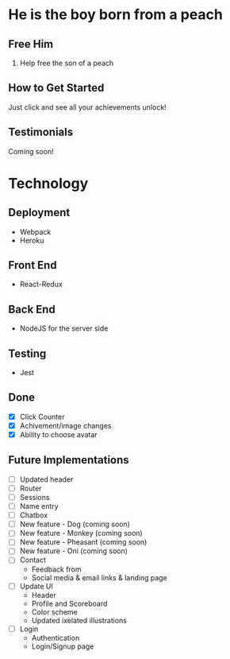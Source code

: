 # He is the boy born from a peach #

## Free Him ##
  1) Help free the son of a peach

## How to Get Started ##
  Just click and see all your achievements unlock!

## Testimonials ##
Coming soon!
  <!-- "Why would anyone want to click on something that looks like a butt" - developer 1<br />
  "I touched the butt" -customer 1<br />
  "That's a peach, Bob" -customer 2<br /> -->

  <!-- "Help me" - Momotaro-->
  <!--  "Why" - normal person -->

# Technology
## Deployment ##
* Webpack
* Heroku

## Front End ##
* React-Redux

## Back End ##
* NodeJS for the server side

## Testing ##
* Jest

## Done ##
- [X] Click Counter
- [X] Achivement/image changes
- [X] Ability to choose avatar

## Future Implementations ##
- [ ] Updated header
- [ ] Router
- [ ] Sessions
- [ ] Name entry
- [ ] Chatbox
- [ ] New feature - Dog (coming soon)
- [ ] New feature - Monkey (coming soon)
- [ ] New feature - Pheasant (coming soon)
- [ ] New feature - Oni (coming soon)
- [ ] Contact
  * Feedback from
  * Social media & email links & landing page
- [ ] Update UI
  * Header
  * Profile and Scoreboard
  * Color scheme
  * Updated ixelated illustrations
- [ ] Login
  * Authentication
  * Login/Signup page